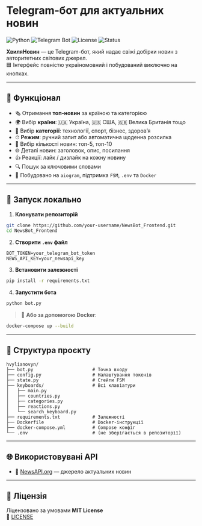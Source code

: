 # Telegram-бот для актуальних новин

![Python](https://img.shields.io/badge/Python-3.11-blue?logo=python)
![Telegram Bot](https://img.shields.io/badge/Telegram-Bot-blue?logo=telegram)
![License](https://img.shields.io/badge/license-MIT-green)
![Status](https://img.shields.io/badge/status-done-brightgreen)

**ХвиляНовин** — це Telegram-бот, який надає свіжі добірки новин з авторитетних світових джерел.  
🟦 Інтерфейс повністю україномовний і побудований виключно на кнопках.

---

## 🔧 Функціонал

- 🗞 Отримання **топ-новин** за країною та категорією
- 🌍 Вибір **країни**: 🇺🇦 Україна, 🇺🇸 США, 🇬🇧 Велика Британія тощо
- 📂 Вибір **категорії**: технології, спорт, бізнес, здоров’я
- ⏱ **Режим**: ручний запит або автоматична щоденна розсилка
- 🔢 Вибір кількості новин: топ-5, топ-10
- 🌐 Деталі новин: заголовок, опис, посилання
- 👍 Реакції: лайк / дизлайк на кожну новину
- 🔍 Пошук за ключовими словами
- 🧠 Побудовано на `aiogram`, підтримка `FSM`, `.env` та `Docker`

---

## 🚀 Запуск локально

1. **Клонувати репозиторій**
```bash
git clone https://github.com/your-username/NewsBot_Frontend.git
cd NewsBot_Frontend
```

2. **Створити `.env` файл**
```env
BOT_TOKEN=your_telegram_bot_token
NEWS_API_KEY=your_newsapi_key
```

3. **Встановити залежності**
```bash
pip install -r requirements.txt
```

4. **Запустити бота**
```bash
python bot.py
```

> 🐳 **Або за допомогою Docker**:
```bash
docker-compose up --build
```

---

## 📁 Структура проєкту

```
hvylianovyn/
├── bot.py                      # Точка входу
├── config.py                   # Налаштування токенів
├── state.py                    # Стейти FSM
├── keyboards/                  # Всі клавіатури
│   ├── main.py
│   ├── countries.py
│   ├── categories.py
│   ├── reactions.py
│   └── search_keyboard.py
├── requirements.txt            # Залежності
├── Dockerfile                  # Docker-інструкції
├── docker-compose.yml          # Compose конфіг
└── .env                        # (не зберігається в репозиторії)
```

---

## 🌐 Використовувані API

- 🔗 [NewsAPI.org](https://newsapi.org/) — джерело актуальних новин

---

## 📜 Ліцензія

Ліцензовано за умовами **MIT License**  
📄 [LICENSE](./LICENSE)
